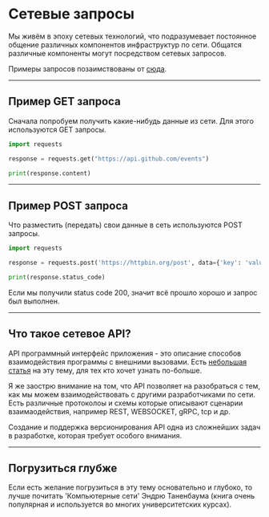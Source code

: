 # Сетевые запросы

Мы живём в эпоху сетевых технологий, что подразумевает постоянное общение различных компонентов инфраструктур по сети. Общатся различные компоненты могут посредством сетевых запросов.

Примеры запросов позаимствованы от [сюда](https://docs.python-requests.org/en/latest/user/quickstart/).


---

## Пример GET запроса

Сначала попробуем получить какие-нибудь данные из сети. Для этого используются GET запросы.

```python
import requests

response = requests.get("https://api.github.com/events")

print(response.content)

```

---

## Пример POST запроса

Что разместить (передать) свои данные в сеть используются POST запросы.

```python
import requests

response = requests.post('https://httpbin.org/post', data={'key': 'value'})

print(response.status_code)

```

Если мы получили status code 200, значит всё прошло хорошо и запрос был выполнен.

---

## Что такое сетевое API?

API программный интерфейс приложения - это описание способов взаимодействия программы с внешними вызовами. Есть [небольшая статья](https://mkdev.me/posts/chto-takoe-api-v-veb-prilozheniyah-i-zachem-on-nuzhen) на эту тему, для тех кто хочет узнать по-больше.

Я же заострю внимание на том, что API позволяет на разобраться с тем, как мы можем взаимодействовать с другими разработчиками по сети. Есть различные протоколоы и схемы которые описывают сценарии взаимаодействия, например REST, WEBSOCKET, gRPC, tcp и др.

Создание и поддержка версионирования API одна из сложнейших задач в разработке, которая требует особого внимания.

---

## Погрузиться глубже

Если есть желание погрузиться в эту тему основательно и глубоко, то лучше почитать 'Компьютерные сети' Эндрю Таненбаума (книга очень популярная и используется во многих университетских курсах).
